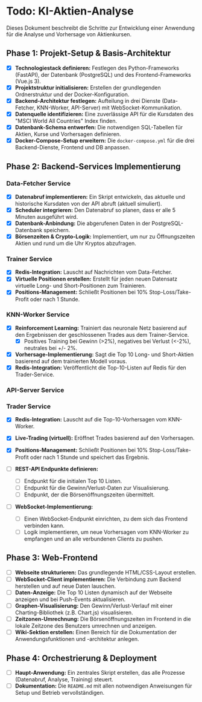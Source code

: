 # Todo: KI-Aktien-Analyse

Dieses Dokument beschreibt die Schritte zur Entwicklung einer Anwendung für die Analyse und Vorhersage von Aktienkursen.

## Phase 1: Projekt-Setup & Basis-Architektur
- [x] **Technologiestack definieren:** Festlegen des Python-Frameworks (FastAPI), der Datenbank (PostgreSQL) und des Frontend-Frameworks (Vue.js 3).
- [x] **Projektstruktur initialisieren:** Erstellen der grundlegenden Ordnerstruktur und der Docker-Konfiguration.
- [x] **Backend-Architektur festlegen:** Aufteilung in drei Dienste (Data-Fetcher, KNN-Worker, API-Server) mit WebSocket-Kommunikation.
- [x] **Datenquelle identifizieren:** Eine zuverlässige API für die Kursdaten des "MSCI World All Countries" Index finden.
- [x] **Datenbank-Schema entwerfen:** Die notwendigen SQL-Tabellen für Aktien, Kurse und Vorhersagen definieren.
- [x] **Docker-Compose-Setup erweitern:** Die `docker-compose.yml` für die drei Backend-Dienste, Frontend und DB anpassen.

## Phase 2: Backend-Services Implementierung

### Data-Fetcher Service
- [x] **Datenabruf implementieren:** Ein Skript entwickeln, das aktuelle und historische Kursdaten von der API abruft (aktuell simuliert).
- [x] **Scheduler integrieren:** Den Datenabruf so planen, dass er alle 5 Minuten ausgeführt wird.
- [x] **Datenbank-Anbindung:** Die abgerufenen Daten in der PostgreSQL-Datenbank speichern.
- [x] **Börsenzeiten & Crypto-Logik:** Implementiert, um nur zu Öffnungszeiten Aktien und rund um die Uhr Kryptos abzufragen.

### Trainer Service
- [x] **Redis-Integration:** Lauscht auf Nachrichten vom Data-Fetcher.
- [x] **Virtuelle Positionen erstellen:** Erstellt für jeden neuen Datensatz virtuelle Long- und Short-Positionen zum Trainieren.
- [x] **Positions-Management:** Schließt Positionen bei 10% Stop-Loss/Take-Profit oder nach 1 Stunde.

### KNN-Worker Service
- [x] **Reinforcement Learning:** Trainiert das neuronale Netz basierend auf den Ergebnissen der geschlossenen Trades aus dem Trainer-Service.
    - [x] Positives Training bei Gewinn (>2%), negatives bei Verlust (<-2%), neutrales bei +/- 2%.
- [x] **Vorhersage-Implementierung:** Sagt die Top 10 Long- und Short-Aktien basierend auf dem trainierten Modell voraus.
- [x] **Redis-Integration:** Veröffentlicht die Top-10-Listen auf Redis für den Trader-Service.

### API-Server Service

### Trader Service
- [x] **Redis-Integration:** Lauscht auf die Top-10-Vorhersagen vom KNN-Worker.
- [x] **Live-Trading (virtuell):** Eröffnet Trades basierend auf den Vorhersagen.
- [x] **Positions-Management:** Schließt Positionen bei 10% Stop-Loss/Take-Profit oder nach 1 Stunde und speichert das Ergebnis.

- [ ] **REST-API Endpunkte definieren:**
    - [ ] Endpunkt für die initialen Top 10 Listen.
    - [ ] Endpunkt für die Gewinn/Verlust-Daten zur Visualisierung.
    - [ ] Endpunkt, der die Börsenöffnungszeiten übermittelt.
- [ ] **WebSocket-Implementierung:**
    - [ ] Einen WebSocket-Endpunkt einrichten, zu dem sich das Frontend verbinden kann.
    - [ ] Logik implementieren, um neue Vorhersagen vom KNN-Worker zu empfangen und an alle verbundenen Clients zu pushen.

## Phase 3: Web-Frontend
- [ ] **Webseite strukturieren:** Das grundlegende HTML/CSS-Layout erstellen.
- [ ] **WebSocket-Client implementieren:** Die Verbindung zum Backend herstellen und auf neue Daten lauschen.
- [ ] **Daten-Anzeige:** Die Top 10 Listen dynamisch auf der Webseite anzeigen und bei Push-Events aktualisieren.
- [ ] **Graphen-Visualisierung:** Den Gewinn/Verlust-Verlauf mit einer Charting-Bibliothek (z.B. Chart.js) visualisieren.
- [ ] **Zeitzonen-Umrechnung:** Die Börsenöffnungszeiten im Frontend in die lokale Zeitzone des Benutzers umrechnen und anzeigen.
- [ ] **Wiki-Sektion erstellen:** Einen Bereich für die Dokumentation der Anwendungsfunktionen und -architektur anlegen.

## Phase 4: Orchestrierung & Deployment
- [ ] **Haupt-Anwendung:** Ein zentrales Skript erstellen, das alle Prozesse (Datenabruf, Analyse, Training) steuert.
- [ ] **Dokumentation:** Die `README.md` mit allen notwendigen Anweisungen für Setup und Betrieb vervollständigen.
